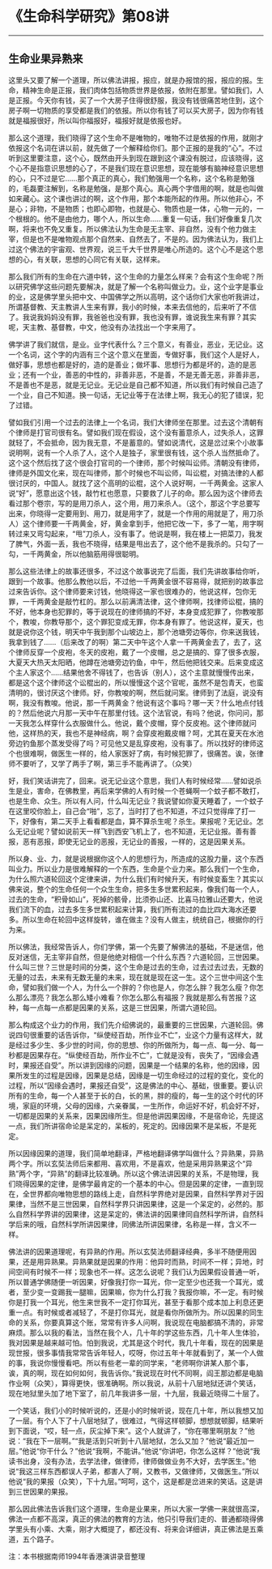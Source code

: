# 《生命科学研究》第08讲

------

## 生命业果异熟来

这里头又要了解一个道理，所以佛法讲报，报应，就是办报馆的报，报应的报。生命，精神生命是正报，我们肉体包括物质世界是依报，依附在那里。譬如我们，人是正报。今天你有钱，买了一个大房子住得很舒服，我没有钱很痛苦地住到，这个房子啊一切物质的享受都是我们的依报。所以你有钱了可以买大房子，因为你有钱就是福报很好，所以叫你福报好，福报好就是依报也好。

那么这个道理，我们晓得了这个生命不是唯物的，唯物不过是依报的作用，就刚才依报这个名词在讲以前，就先做了一个解释给你们。那个正报的是我的“心”。不过听到这里要注意，这个心，既然由开头到现在跟到这个课没有脱过，应该晓得，这个心不是指意识思想的心了，不是我们现在意识思想，现在能够有脑神经意识思想的心，只不过是它……那个真正的真心，我们勉强用一个名称，这个名称是勉强的，毛磊要注解到，名称是勉强，是那个真心。真心两个字借用的啊，就是也叫做如来藏心。这个课也讲过的啊，这个作用，那个本能所起的作用。所以他非心，不是心；非物，不是物质；也即心即物，也就是心、物质也是一体，心物一元的，一个根根的。他不是由他力，哪个人，所以生命……重复一句话，我们好像重复几次啊，将来也不免又重复。所以佛法认为生命是无主宰、非自然，没有个他力做主宰，但是也不是唯物观点那个自然来、自然去了，不是的。因为佛法认为，我们上过这个佛法的宇宙观、世界观，说三千大千世界是唯心所造的。这个心不是这个思想的心，有关联，思想的心同它有关联，这样来。

那么我们所有的生命在六道中转，这个生命的力量怎么样来？会有这个生命呢？所以研究佛学这些问题先要解决，就是了解一个名称叫做业力。业，这个业字是事业的业，这是佛学里头把中文、中国佛学之所以高明，这个话你们大家也听我讲过，所谓基督教、天主教讲人生来有罪，我小的时候，本来去信他的，后来听了不信了。我说我妈妈没有罪，我爸爸也没有罪，我也没有罪，谁说我生来有罪？其实呢，天主教、基督教，中文，他没有办法找出一个字来用了。

佛学讲了我们就信，是业。业字代表什么？三个意义，有善业，恶业，无记业。这一个名词，这个字的内涵有三个这个意义在里面，专做好事，我们这个人是好人，做好事，思想也都是好的，造的是善业；做坏事、思想行为都是坏的，造的是恶业；还有一个业，善恶的中性的，非善非恶，不是善，不是无善无恶，非善非恶，不是善也不是恶，就是无记业。无记业是自己都不知道，所以我们有时候自己造了一个业，自己不知道。换一句话，无记业等于在法律上啊，我无心的犯了错误，犯了过错。

譬如我们引用一个过去的法律上一个名词，我们大律师坐在那里。过去这个清朝有个律师是打官司很有名。譬如我们现在假设，这个没有蓄意杀人，过失杀人，这罪就轻了，不会抵命，因为我无意，不是蓄意的。譬如说清代，这是岔过来个小故事说明啊，说有一个人杀了人，这个人是独子，家里很有钱，这个杀人当然抵命了。这个这个然后找了这个很会打官司的一个律师，那个时候叫讼师。清朝没有律师，律师是外国文化来，现在叫律师，那个时候也不叫讼师，叫讼棍，对搞法律的人都很讨厌的，中国人。就找了这个高明的讼棍，这个人说好啊，一千两黄金。这家人说“好”，愿意出这个钱，敲竹杠也愿意，只要救了儿子的命。那么因为这个律师去看过那个卷宗，写的是用刀杀人，这个用，用刀来杀人。（这个，那这个字总要写出来，你晓得一定要用到、用刀，就是用字了，就是一个作用的用就是了，用刀杀人）这个律师要一千两黄金，好，黄金拿到手，他把它改一下，多了一笔，用字啊转过来又弯勾起来，“甩”刀杀人，没有事了。他说是啊，我在楼上一把菜刀，我发了脾气，外面一丢，我也不晓得，结果是甩出去了，这个他不是我杀的。只勾了一勾，一千两黄金，所以他脑筋用得很聪明。

那么这些法律上的故事还很多，不过这个故事说完了后面，我们先讲故事给你听，跟到一个故事。他那么教他以后，不过他一千两黄金很不容易得，就把别的故事岔过来告诉你。这个律师要来讨钱，他晓得这一家也很难办的，他说这样，包你无罪，一千两黄金是敲竹杠的。那么以前满清法律，这个律师啊，找律师讼棍，搞的不好，他本身也犯罪的，等于说现在的律师搞的不好，本身变成犯罪了，你教唆那个，教唆，你教导那个，这个罪犯变成无罪，你本身有罪了。他说这样，夏天，也就是说你这个钱，明天中午我到那个山坡边上，那个池塘旁边等你，你来送我钱，我拿到钱了……（后来改了的啊）第二天中午这个人拿一千两黄金去了，去了，这个律师反穿一个皮袍，冬天的皮袍，戴了一个皮帽，总之是搞的、穿了很多衣服，大夏天大热天太阳晒，他蹲在池塘旁边钓鱼，中午，然后他把钱交来。后来变成这个主人家这个……结果他舍不得钱了，也告诉（别人），这个主意就慢慢传出来，都是这个这个律师这个讼棍出的，所以慢慢这个这个官呢，虽然不是包青天，也蛮清明的，很讨厌这个律师。好，你教唆的啊，然后就问案。律师到了法庭，说没有啊，我没有教唆。他说，那一千两黄金？他说有这个事吗？哪一天？什么地点付钱的？然后他说六月那一天中午在那里付钱。这个法官说，有吗？他说，你问问，那一天我怎么样穿什么衣服做什么。他说，戴个皮帽，穿个反皮袍。这个律师就问他，这样热的天，我也不是神经病，啊？会穿皮袍戴皮帽？呵，尤其在夏天在水池旁边钓鱼那个蒸发受得了吗？可见他又是乱穿皮袍，没有事了。所以找好的律师这个也很难啊，做医生一样的，给人家医好了病，有时候犯罪了，很痛苦。诶，张律师不要听了，又学了两手了啊，第三手不能再讲了。（众笑）

好，我们笑话讲完了，回来。说无记业这个意思，我们人有时候经常……譬如说杀生是业，害命，在佛教里，再后来学佛的人有时候一个苍蝇啊一个蚊子都不敢打，也是生命、众生。所以有人问，什么叫无记业？我说譬如你夏天睡着了，一个蚊子在这里咬你脸上，自己会“啪”，忘了，当时打了也不知道，不过只觉得痒了打一下，好像有，第二天手上看看都是血，算不算杀生呢？杀生。果报呢？无记业。怎么无记业呢？譬如说前天一样飞到西安飞机上了，也不知道，无记业报。善有善报，恶有恶报，即使无记业的恶报，无记业的善报，一样的，这是因果关系。

所以身、业、力，就是说根据你这个人的思想行为，所造成的这股力量，这个东西叫业力。所以业力是很难解释的一个东西，生命是个业力来。那么我们一个生命，为什么照六道轮回这个定律来讲，为什么我们有时候升天，有时候变畜生？其实以佛来说，整个的生命任何一个众生生命，把多生多世累积起来，像我们每一个人，过去的生命，“积骨如山”，死掉的骸骨，比须弥山还、比喜马拉雅山还要大，他说我们流下的血，过去多生多世累积起来计算，我们所有流过的血比四大海水还要多。所以生命在轮回中这样旋转，谁在做主？没有人做主，统统自己，根据你的行为来。

所以佛法，我经常告诉人，你们学佛，第一个先要了解佛法的基础，不是迷信，他反对迷信，无主宰非自然，但是他绝对相信一个什么东西？六道轮回，三世因果。什么叫三世？三世是时间的分类，这个生命是过去的生命，过去过去过去，无数的无量的过去，未来有无数无量的未来，现在就是现在这一生。这个三世中间这个生命，譬如我们做一个人，为什么一个胖的？你也是人，你怎么胖？我怎么瘦？你怎么那么漂亮？我怎么那么矮小难看？你怎么那么有福报？我就是那么有苦报？这种，每一点每一点都是因果的关系，这是三世因果，所谓六道轮回。

那么构成这个业力的作用，我们先介绍佛说的，最重要的三世因果，六道轮回。佛说四句很重要的话告诉你，“纵使经百劫，所作业不亡”，业这个力量有这样大，就是经过多少生、多少世的时间，你的思想、你的所做所为，每一点、每一分、每一秒都是因果存在。“纵使经百劫，所作业不亡”，亡就是没有，丧失了，“因缘会遇时，果报还自受”。所以讲到因缘的问题，因果是一个结果的名称，他的因缘，因果所发生的过程是因缘，因果是总结，因缘是一切生命经过的过程的变化，变化的过程，所以“因缘会遇时，果报还自受”，这是佛法的中心、基础，很重要。要认识所有的生命，每一个人甚至于长的白，长的黑，胖的瘦的，每一生的这个时代的环境，家庭的环境，父母的因缘，六亲眷属，一生所作，命运好不好，机会好不好，一切都是因果的关系来，因果因缘所生。但是他讲因果因缘，不是宿命论，先提这一点，我们所讲宿命论是呆定的，呆板的，死定的。因缘因果不是呆板，不是死定。

所以因缘因果的道理，我们简单地翻译，严格地翻译佛学叫做什么？异熟果，异熟两个字。所以玄奘法师后来都用、喜欢用，不是喜欢，他是采用异熟果这个“异熟”两个字，“异熟”的翻译比较准确。所以这个佛法讲因果的关系，不是物理，我们晓得因果的定律，是佛学最肯定的一个基本的中心。但是因果的定律，一直到现在，全世界都向唯物思想的路线上走，自然科学界绝对是因果，自然科学界对于因果律，当然不是三世因果，自然科学界只讲因果律，这是一个呆定的，必然的。那么自然科学界讲的因果律，这是呆定的，佛法讲的因果律同自然科学所讲，自然科学后来的哦，自然科学所讲因果律，同佛法所讲因果律，名称是一样，含义不一样。

佛法讲的因果道理呢，有异熟的作用。所以玄奘法师翻译经典，多半不随便用因果，还是用异熟果。异熟果就是因果的作用：他异时而熟，时间不一样；异地，时间空间有时候不一样；现象也不一样。这怎么说呢？我们认为因果假设普通一听，所以普通学佛随便一听因果，好像我打你一耳光，你一定至少也还我一个耳光，或者，至少变一变踢我一腿嘛，因果嘛，你为什么打我？我报你嘛，不一定。有时候你是打我一个耳光，他生来世我不一定打你耳光，甚至于看那个成本加上利息还更重一点。有时候或者减轻了，不是打你耳光，就是看你所做所为。所以因果的同生命的关系，你要真算这个账，常常有许多人问啊，我说现在电脑都搞不清的，非常麻烦。那么以我的看法，当然在我个人，几十年的学这些东西，几十年人生体验，我对因果是越来越可怕。怕到我说，尤其是这个时代，我几十年看，现在的因果是现世报，很多事情我常常告诉年轻人，哎呀，你过五年十年就看到了，某一个人做的事，我说你慢慢看吧。所以有些老一辈的同学来，“老师啊你讲某人那个事，诶，真的啊，现在如何如何，我告诉你。”我说现在时代不同啊，阎王那边都是电脑作业啊（众笑），算得更快，很准确啊。所以我说，从前十八层地狱还讲个笑话，现在地狱里头加了地下室了，前几年我讲多一层，十九层，我最近晓得二十层了。

一个笑话，我们小的时候听说的，还是小的时候听说，现在几十年，所以我想又加了一层。有个人下了十八层地狱了，很难过，气得这样顿脚，想想就顿脚，结果听到下面说，“哎，轻一点，灰尘掉下来”。这个人就讲了，“你在哪里啊朋友？”他说：“我在下一层啊。”“我是活到只听到十八层地狱，怎么又加？”他说“最近加一层。”他说“你干什么？”他说“我啊，不能讲。”他说“你讲吧，你怎么这样？”他说“我读书出身，没有办法，去学法律，做律师，律师做做业务不大好，去学医生。”他说“我这三样东西都误人子弟，都害人了啊，又教书，又做律师，又做医生。”所以他说“我的果报（众笑），下十九层。”呵呵，这个，这是都是岔进来的笑话。这是讲到三世因果的果报。

那么因此佛法告诉我们这个道理，生命是业果来，所以大家一学佛一来就很高深，佛法一点都不高深，真正的佛法的教育的方法，他只引导我们走的、普通都晓得佛学里头有小乘、大乘，刚才大概提了，都还没有、将来会详细讲，真正佛法是五乘道，五个路子。

注：本书根据南师1994年香港演讲录音整理

